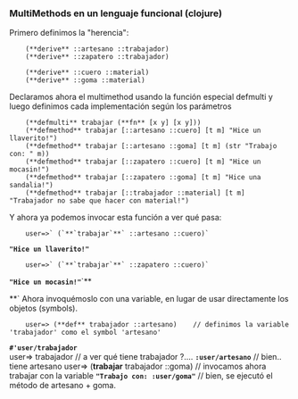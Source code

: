 ### []()MultiMethods en un lenguaje funcional (clojure)
Primero definimos la "herencia":

        (**derive** ::artesano ::trabajador)
        (**derive** ::zapatero ::trabajador)

        (**derive** ::cuero ::material)
        (**derive** ::goma ::material)


Declaramos ahora el multimethod usando la función especial defmulti y luego definimos cada implementación según los parámetros

        (**defmulti** trabajar (**fn** [x y] [x y]))
        (**defmethod** trabajar [::artesano ::cuero] [t m] "Hice un llaverito!")
        (**defmethod** trabajar [::artesano ::goma] [t m] (str "Trabajo con: " m))
        (**defmethod** trabajar [::zapatero ::cuero] [t m] "Hice un mocasin!")
        (**defmethod** trabajar [::zapatero ::goma] [t m] "Hice una sandalia!")
        (**defmethod** trabajar [::trabajador ::material] [t m] "Trabajador no sabe que hacer con material!")

Y ahora ya podemos invocar esta función a ver qué pasa:


        user=>` (`**`trabajar`**` ::artesano ::cuero)`
**`"Hice un llaverito!"`**


        user=>` (`**`trabajar`**` ::zapatero ::cuero)`
**`"Hice un mocasin!"`**`**

**`
Ahora invoquémoslo con una variable, en lugar de usar directamente los objetos (symbols). 

        user=> (**def** trabajador ::artesano)    // definimos la variable 'trabajador' como el symbol 'artesano'
**`#'user/trabajador`**           
        user=> trabajador                 // a ver qué tiene trabajador ?....
**`:user/artesano`**                       // bien.. tiene artesano
        user=> (**trabajar** trabajador ::goma)            // invocamos ahora trabajar con la variable
**`"Trabajo con: :user/goma"`**                      // bien, se ejecutó el método de artesano + goma.